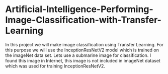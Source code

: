 # Artificial-Intelligence-Performing-Image-Classification-with-Transfer-Learning
In this project we will make image classification using Transfer Learning. For this purpose we will use the InceptionResNetV2 model which is trained on the imageNet data set. Lets use a submarine image for classification. I found this image in Internet, this image is not included in imageNet dataset which was used for training InceptionResNetV2.
